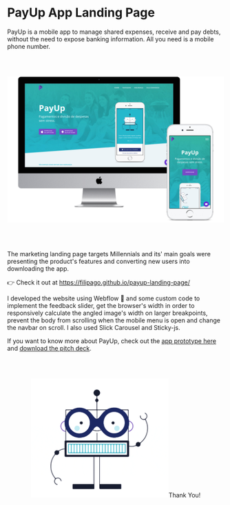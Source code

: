 # PayUp App Landing Page

PayUp is a mobile app to manage shared expenses, receive and pay debts, without the need to
expose banking information. All you need is a mobile phone number.

<br></br>
<p align="center">
<img src="https://raw.githubusercontent.com/FilipaGo/payup-landing-page/master/_images_readme/mockup-site.jpg" width="1000" />
</p>
<br></br>

The marketing landing page targets Millennials and its' main goals were presenting the product's features and converting new users into downloading the app.

👉 Check it out at https://filipago.github.io/payup-landing-page/

I developed the website using Webflow 🤟 and some custom code to implement the feedback slider, get the browser's width in order to responsively calculate the angled image's width on larger breakpoints, prevent the body from scrolling when the mobile menu is open and change the navbar on scroll. I also used Slick Carousel and Sticky-js.

If you want to know more about PayUp, check out the [app prototype here](https://github.com/FilipaGo/payup-app-prototype "PayUp App prototype") and [download the pitch deck](https://github.com/FilipaGo/payup-app-prototype-principle/raw/master/_docs_readme/pitch_payup.key "PayUp Pitch Deck").

<br></br>
<p align="center">
<img src="https://raw.githubusercontent.com/FilipaGo/payup-landing-page/master/_images_readme/bot-wave.gif" width="320"/>Thank You!
</p>
